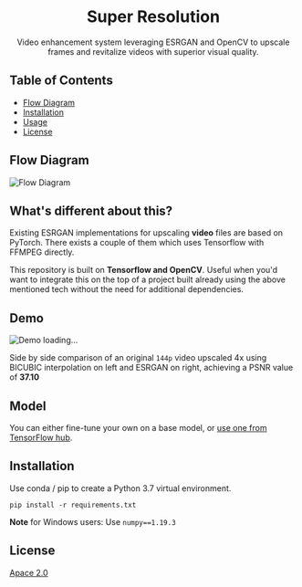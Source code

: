 <h1 align="center">Super Resolution</h1>

<p align="center">
  Video enhancement system leveraging ESRGAN and OpenCV to upscale frames and revitalize videos with superior visual quality.
</p>


## Table of Contents

- [Flow Diagram](#flow-diagram)
- [Installation](#installation)
- [Usage](#usage)
- [License](#license)


## Flow Diagram

![Flow Diagram](https://ik.imagekit.io/5jrct2yttdr/super-resolution_p7zyYNAIk.png?updatedAt=1691186321944)

## What's different about this? 

Existing ESRGAN implementations for upscaling **video** files are based on PyTorch. There exists a couple of them which uses Tensorflow with FFMPEG directly.

This repository is built on **Tensorflow and OpenCV**. Useful when you'd want to integrate this on the top of a project built already using the above mentioned tech without the need for additional dependencies.

## Demo

<img src="https://ik.imagekit.io/5jrct2yttdr/gifs/comparison_IGCgJjpXS.gif?updatedAt=1691186388607" alt="Demo loading..." />


Side by side comparison of an original `144p` video upscaled 4x using BICUBIC interpolation on left and ESRGAN on right, achieving a PSNR value of **37.10**

## Model 

You can either fine-tune your own on a base model, or [use one from TensorFlow hub](https://tfhub.dev/captain-pool/esrgan-tf2/1).

## Installation 

Use conda / pip to create a Python 3.7 virtual environment.

`pip install -r requirements.txt`

**Note** for Windows users: Use `numpy==1.19.3`

## License

[Apace 2.0](https://choosealicense.com/licenses/apache-2.0/)
